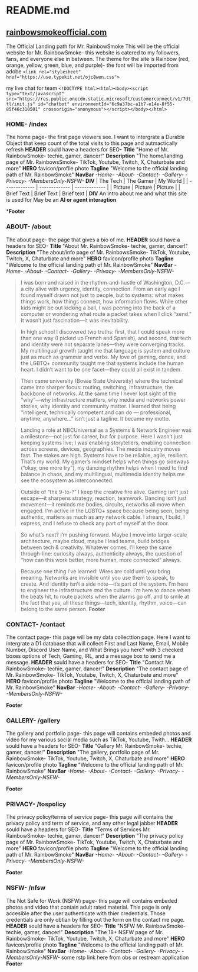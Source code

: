 # README.md

## [rainbowsmokeofficial.com](rainbowsmokeofficial.com)
The Official Landing path for Mr. RainbowSmoke
This will be the official website for Mr. RainbowSmoke- this website is catered to my followers, fans, and everyone else in between.
The theme for the site is Rainbow (red, orange, yellow, green, blue, and purple)- the font will be imported from adobe `<link rel="stylesheet" href="https://use.typekit.net/ojc8wen.css">`

my live chat for team `<!DOCTYPE html><html><body><script type="text/javascript" src="https://res.public.onecdn.static.microsoft/customerconnect/v1/7dttl/init.js" id="chatbot" environmentId="6c9a37bc-a1b7-e14e-8f55-85f46c310501" crossorigin="anonymous"></script></body></html>`

### HOME- /index
The home page- the first page viewers see. I want to intergrate a Durable Object that keep count of the total visits to this page and autmactically refresh
**HEADER** sould have a headers for SEO- **Title** "Home of Mr. RainbowSmoke- techie, gamer, dancer!" **Description** "The home/landing page of Mr. RainbowsSmoke- TikTok, Youtube, Twitch, X, Chaturbate and more"
**HERO** favicon/profile photo **Tagline** "Welcome to the official landing path of Mr. RainbowSmoke"
**NavBar** *-Home-* *-About-* *-Contact-* *-Gallery-* *-Privacy-* *-MembersOnly-NSFW-*
**DIV**
| The Tech      | The Gamer     | My World      |
| ------------- | ------------- | ------------- |
| Picture       | Picture       | Picture       |
| Brief Text    | Brief Text    | Brief text    |
**DIV**
An intro about me and what this site is used for
May be an **AI or agent interagtion**

***Footer**

### ABOUT- /about
The about page- the page that gives a bio of me.
**HEADER** sould have a headers for SEO- **Title** "About Mr. RainbowSmoke- techie, gamer, dancer!" **Description** "The about/info page of Mr. RainbowsSmoke- TikTok, Youtube, Twitch, X, Chaturbate and more"
**HERO** favicon/profile photo **Tagline** "Welcome to the official landing path of Mr. RainbowSmoke"
**NavBar** *-Home-* *-About-* *-Contact-* *-Gallery-* *-Privacy-* *-MembersOnly-NSFW-*

>I was born and raised in the rhythm-and-hustle of Washington, D.C.—a city alive with urgency, identity, connection. From an early age I found myself drawn not just to people, but to systems: what makes things work, how things connect, how information flows. While other kids might be out kicking a ball, I was peering into the back of a computer or wondering what route a packet takes when I click “send.” It wasn’t just fascination—it was inevitability.

>In high school I discovered two truths: first, that I could speak more than one way (I picked up French and Spanish), and second, that tech and identity were not separate lanes—they were converging tracks. My multilingual growth taught me that language is system and culture just as much as grammar and verbs. My love of gaming, dance, and the LGBTQ+ community taught me that systems include the human heart. I didn’t want to be one facet—they could all exist in tandem.

>Then came university (Bowie State University) where the technical came into sharper focus: routing, switching, infrastructure, the backbone of networks. At the same time I never lost sight of the “why”—why infrastructure matters, why media and networks power stories, why identity and community matter. I learned that being “intelligent, technically competent and can do — professional, anytime, anywhere…” isn’t just a tagline. It became my motto.

>Landing a role at NBCUniversal as a Systems & Network Engineer was a milestone—not just for career, but for purpose. Here I wasn’t just keeping systems live; I was enabling storytellers, enabling connection across screens, devices, geographies. The media industry moves fast. The stakes are high. Systems have to be reliable, agile, resilient. That’s my world. My gamer’s mindset helps when things go sideways (“okay, one more try”), my dancing rhythm helps when I need to find balance in chaos, and my multilingual, multimedia identity helps me see the ecosystem as interconnected.

>Outside of “the 9-to-?” I keep the creative fire alive. Gaming isn’t just escape—it sharpens strategy, reaction, teamwork. Dancing isn’t just movement—it reminds me bodies, circuits, networks all move when engaged. I'm active in the LGBTQ+ space because being seen, being authentic, matters as much as any network cable. I stream, I build, I express, and I refuse to check any part of myself at the door.

>So what’s next? I’m pushing forward. Maybe I move into larger-scale architecture, maybe cloud, maybe I lead teams, build bridges between tech & creativity. Whatever comes, I’ll keep the same through-line: curiosity always, authenticity always, the question of “how can this work better, more human, more connected” always.

>Because one thing I’ve learned: Wires are cold until you bring meaning. Networks are invisible until you use them to speak, to create. And identity isn’t a side note—it’s part of the system. I’m here to engineer the infrastructure *and* the culture. I’m here to dance when the beats hit, to route packets when the alarms go off, and to smile at the fact that yes, all these things—tech, identity, rhythm, voice—can belong to the same person.
**Footer**

### CONTACT- /contact
The contact page- this page will be my data collecttion page. Here I want to intergrate a D1 database that will collect First and Last Name, Email, Mobile Number, Discord User Name, and What Brings you here? with 3 checked boxes options of Tech, Gaming, IRL, and a message box to send me a message.
**HEADER** sould have a headers for SEO- **Title** "Contact Mr. RainbowSmoke- techie, gamer, dancer!" **Description** "The contact page of Mr. RainbowSmoke- TikTok, Youtube, Twitch, X, Chaturbate and more"
**HERO** favicon/profile photo **Tagline** "Welcome to the official landing path of Mr. RainbowSmoke"
**NavBar** *-Home-* *-About-* *-Contact-* *-Gallery-* *-Privacy-* *-MembersOnly-NSFW-*

**Footer**

### GALLERY- /gallery
The gallery and portfolio page- this page will contains embeded photos and video for my various social media such as TikTok, Youtube, Twith...
**HEADER** sould have a headers for SEO- **Title** "Gallery Mr. RainbowSmoke- techie, gamer, dancer!" **Description** "The gallery, portfolio page of Mr. RainbowSmoke- TikTok, Youtube, Twitch, X, Chaturbate and more"
**HERO** favicon/profile photo **Tagline** "Welcome to the official landing path of Mr. RainbowSmoke"
**NavBar** *-Home-* *-About-* *-Contact-* *-Gallery-* *-Privacy-* *-MembersOnly-NSFW-*

**Footer**

### PRIVACY- /tospolicy
The privacy policy/terms of service page- this page will contains the privacy policy and term of service, and any other legal jabber
**HEADER** sould have a headers for SEO- **Title** "Terms of Services Mr. RainbowSmoke- techie, gamer, dancer!" **Description** "The privacy policy page of Mr. RainbowSmoke- TikTok, Youtube, Twitch, X, Chaturbate and more"
**HERO** favicon/profile photo **Tagline** "Welcome to the official landing path of Mr. RainbowSmoke"
**NavBar** *-Home-* *-About-* *-Contact-* *-Gallery-* *-Privacy-* *-MembersOnly-NSFW-*

**Footer**

### NSFW- /nfsw
The Not Safe for Work (NSFW) page- this page will contains embeded photos and video that contain adult rated material. This page is only accesible after the user authenticate with thier credentials. Those credentials are only obtian by filling out the form on the contact me page.
**HEADER** sould have a headers for SEO- **Title** "NSFW Mr. RainbowSmoke- techie, gamer, dancer!" **Description** "The 18+ NSFW page of Mr. RainbowSmoke- TikTok, Youtube, Twitch, X, Chaturbate and more"
**HERO** favicon/profile photo **Tagline** "Welcome to the official landing path of Mr. RainbowSmoke"
**NavBar** *-Home-* *-About-* *-Contact-* *-Gallery-* *-Privacy-* *-MembersOnly-NSFW-*
some rstp link here from obs or restream application
**Footer**